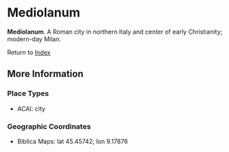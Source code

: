 # Mediolanum
**Mediolanum**. 
A Roman city in northern Italy and center of early Christianity; modern-day Milan. 








Return to [Index](00-Index.md)

## More Information

### Place Types

* ACAI: city



### Geographic Coordinates

* Biblica Maps: lat 45.45742; lon 9.17876




